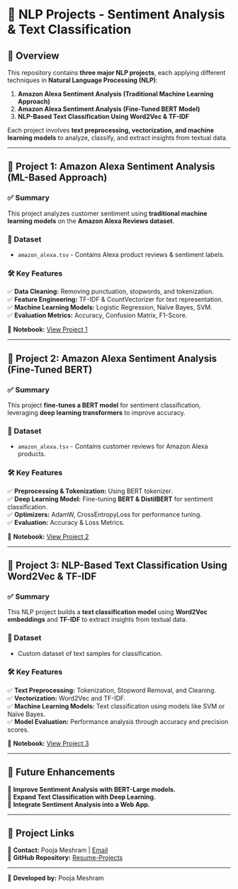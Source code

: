 # 📝 NLP Projects - Sentiment Analysis & Text Classification  

## 📌 Overview  
This repository contains **three major NLP projects**, each applying different techniques in **Natural Language Processing (NLP)**:  
1. **Amazon Alexa Sentiment Analysis (Traditional Machine Learning Approach)**  
2. **Amazon Alexa Sentiment Analysis (Fine-Tuned BERT Model)**  
3. **NLP-Based Text Classification Using Word2Vec & TF-IDF**  

Each project involves **text preprocessing, vectorization, and machine learning models** to analyze, classify, and extract insights from textual data.

---

## 🚀 Project 1: Amazon Alexa Sentiment Analysis (ML-Based Approach)  

### **✅ Summary**  
This project analyzes customer sentiment using **traditional machine learning models** on the **Amazon Alexa Reviews dataset**.

### **📂 Dataset**  
- `amazon_alexa.tsv` - Contains Alexa product reviews & sentiment labels.

### **🛠️ Key Features**  
✅ **Data Cleaning:** Removing punctuation, stopwords, and tokenization.  
✅ **Feature Engineering:** TF-IDF & CountVectorizer for text representation.  
✅ **Machine Learning Models:** Logistic Regression, Naïve Bayes, SVM.  
✅ **Evaluation Metrics:** Accuracy, Confusion Matrix, F1-Score.  

📂 **Notebook:** [View Project 1](https://github.com/poojameshram98/Resume-Projects/blob/main/NLP_Project/PoojaMeshram_NLP_project_1.ipynb)  

---

## 🚀 Project 2: Amazon Alexa Sentiment Analysis (Fine-Tuned BERT)  

### **✅ Summary**  
This project **fine-tunes a BERT model** for sentiment classification, leveraging **deep learning transformers** to improve accuracy.  

### **📂 Dataset**  
- `amazon_alexa.tsv` - Contains customer reviews for Amazon Alexa products.

### **🛠️ Key Features**  
✅ **Preprocessing & Tokenization:** Using BERT tokenizer.  
✅ **Deep Learning Model:** Fine-tuning **BERT & DistilBERT** for sentiment classification.  
✅ **Optimizers:** AdamW, CrossEntropyLoss for performance tuning.  
✅ **Evaluation:** Accuracy & Loss Metrics.  

📂 **Notebook:** [View Project 2](https://github.com/poojameshram98/Resume-Projects/blob/main/NLP_Project/PoojaMeshram_NLP_Project_2.ipynb)  

---

## 🚀 Project 3: NLP-Based Text Classification Using Word2Vec & TF-IDF  

### **✅ Summary**  
This NLP project builds a **text classification model** using **Word2Vec embeddings** and **TF-IDF** to extract insights from textual data.

### **📂 Dataset**  
- Custom dataset of text samples for classification.

### **🛠️ Key Features**  
✅ **Text Preprocessing:** Tokenization, Stopword Removal, and Cleaning.  
✅ **Vectorization:** Word2Vec and TF-IDF.  
✅ **Machine Learning Models:** Text classification using models like SVM or Naïve Bayes.  
✅ **Model Evaluation:** Performance analysis through accuracy and precision scores.  

📂 **Notebook:** [View Project 3](https://github.com/poojameshram98/Resume-Projects/blob/main/NLP_Project/PoojaMeshram_NLP_Project_3.ipynb)  

---

## 📌 Future Enhancements  
🔹 **Improve Sentiment Analysis with BERT-Large models.**  
🔹 **Expand Text Classification with Deep Learning.**  
🔹 **Integrate Sentiment Analysis into a Web App.**  

---

## 🔗 Project Links  
📧 **Contact:** Pooja Meshram | [Email](mailto:Pooja.meshram@cstu.edu)  
📌 **GitHub Repository:** [Resume-Projects](https://github.com/poojameshram98/Resume-Projects)  

---

🚀 **Developed by:** Pooja Meshram  
